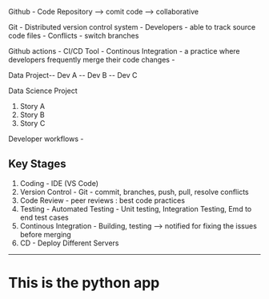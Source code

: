 Github - Code Repository --> comit code --> collaborative

Git - Distributed version control system - Developers - able to track source code files
    - Conflicts
    - switch branches

Github actions - CI/CD Tool
               - Continous Integration - a practice where developers frequently merge their code changes 
               - 

Data Project-- Dev A 
            -- Dev B
            -- Dev C

Data Science Project
1. Story A
2. Story B
3. Story C

Developer workflows - 

## Key Stages

1. Coding - IDE (VS Code)
2. Version Control - Git - commit, branches, push, pull, resolve conflicts
3. Code Review - peer reviews : best code practices
4. Testing - Automated Testing - Unit testing, Integration Testing, Emd to end test cases
5. Continous Integration - Building, testing --> notified for fixing the issues before merging
6. CD - Deploy Different Servers

----

# This is the python app